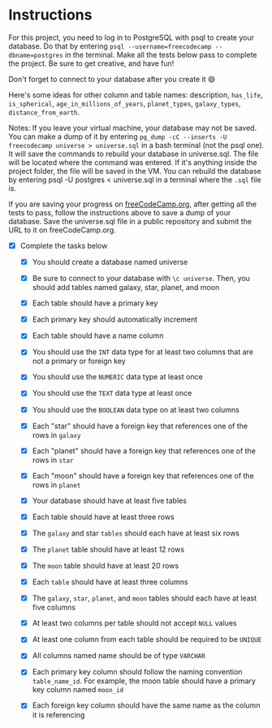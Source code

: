 # Instructions

For this project, you need to log in to PostgreSQL with psql to create your database. Do that by entering `psql --username=freecodecamp --dbname=postgres` in the terminal. Make all the tests below pass to complete the project. Be sure to get creative, and have fun!

Don't forget to connect to your database after you create it 😄

Here's some ideas for other column and table names: description, `has_life`, `is_spherical`, `age_in_millions_of_years`, `planet_types`, `galaxy_types`, `distance_from_earth`.

Notes:
If you leave your virtual machine, your database may not be saved. You can make a dump of it by entering `pg_dump -cC --inserts -U freecodecamp universe > universe.sql` in a bash terminal (not the psql one). It will save the commands to rebuild your database in universe.sql. The file will be located where the command was entered. If it's anything inside the project folder, the file will be saved in the VM. You can rebuild the database by entering psql -U postgres < universe.sql in a terminal where the `.sql` file is.

If you are saving your progress on [freeCodeCamp.org](https://www.freecodecamp.org/), after getting all the tests to pass, follow the instructions above to save a dump of your database. Save the universe.sql file in a public repository and submit the URL to it on freeCodeCamp.org.

- [x] Complete the tasks below

  - [x] You should create a database named universe

  - [x] Be sure to connect to your database with `\c universe`. Then, you should add tables named galaxy, star, planet, and moon

  - [x] Each table should have a primary key

  - [x] Each primary key should automatically increment

  - [x] Each table should have a name column

  - [x] You should use the `INT` data type for at least two columns that are not a primary or foreign key

  - [x] You should use the `NUMERIC` data type at least once

  - [x] You should use the `TEXT` data type at least once

  - [x] You should use the `BOOLEAN` data type on at least two columns

  - [x] Each "star" should have a foreign key that references one of the rows in `galaxy`

  - [x] Each "planet" should have a foreign key that references one of the rows in `star`

  - [x] Each "moon" should have a foreign key that references one of the rows in `planet`

  - [x] Your database should have at least five tables

  - [x] Each table should have at least three rows

  - [x] The `galaxy` and star `tables` should each have at least six rows

  - [x] The `planet` table should have at least 12 rows

  - [x] The `moon` table should have at least 20 rows

  - [x] Each `table` should have at least three columns

  - [x] The `galaxy`, `star`, `planet`, and `moon` tables should each have at least five columns

  - [x] At least two columns per table should not accept `NULL` values

  - [x] At least one column from each table should be required to be `UNIQUE`

  - [x] All columns named name should be of type `VARCHAR`

  - [x] Each primary key column should follow the naming convention `table_name_id`. For example, the moon table should have a primary key column named `moon_id`

  - [x] Each foreign key column should have the same name as the column it is referencing